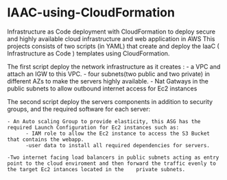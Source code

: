 # IAAC-using-CloudFormation
Infrastructure as Code deployment with CloudFormation to deploy secure and highly available cloud infrastructure and web application in AWS
This projects consists of two scripts (in YAML) that create and deploy the IaaC ( Infrastructure as Code ) templates using CloudFormation.

The first script deploy the network infrastructure as it creates :
	- a VPC and attach an IGW to this VPC.
	- four subnets(two public and two private) in different AZs to make the servers highly available.
	- Nat Gatways in the public subnets to allow outbound internet access for Ec2 instances
 
The second script deploy the servers components in addition to security groups, and the required software for each server: 

	- An Auto scaling Group to provide elasticity, this ASG has the required Launch Configuration for Ec2 instances such as: 
		  - IAM role to allow the Ec2 instance to access the S3 Bucket that contains the webapp.
		  -user data to install all required dependencies for servers.

	-Two internet facing load balancers in public subnets acting as entry point to the cloud enviroment and then forward the traffic evenly to the target Ec2 intances located in the    private subnets.
